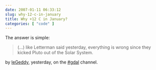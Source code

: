 ```yaml
---
date: 2007-01-11 06:33:12
slug: why-12-c-in-january
title: Why +12 C in January?
categories: [ "code" ]
---
```



The answer is simple:



> (...) like Letterman said yesterday, everything is wrong since they kicked Pluto out of the Solar System.



by [leGeddy](http://openev.sourceforge.net/mariotools/), yesterday, on the [#gdal](irc://irc.freenode.net/#gdal) channel.


